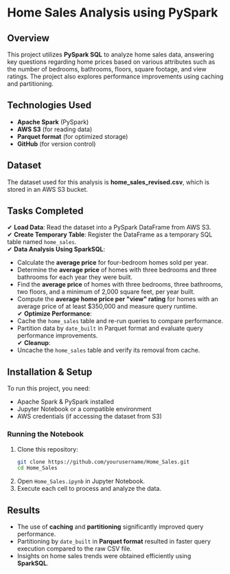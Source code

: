 # Home Sales Analysis using PySpark  

## Overview  
This project utilizes **PySpark SQL** to analyze home sales data, answering key questions regarding home prices based on various attributes such as the number of bedrooms, bathrooms, floors, square footage, and view ratings. The project also explores performance improvements using caching and partitioning.  

## Technologies Used  
- **Apache Spark** (PySpark)  
- **AWS S3** (for reading data)  
- **Parquet format** (for optimized storage)  
- **GitHub** (for version control)  

## Dataset  
The dataset used for this analysis is **home_sales_revised.csv**, which is stored in an AWS S3 bucket.  

## Tasks Completed  
✔ **Load Data**: Read the dataset into a PySpark DataFrame from AWS S3.  
✔ **Create Temporary Table**: Register the DataFrame as a temporary SQL table named `home_sales`.  
✔ **Data Analysis Using SparkSQL**:  
   - Calculate the **average price** for four-bedroom homes sold per year.  
   - Determine the **average price** of homes with three bedrooms and three bathrooms for each year they were built.  
   - Find the **average price** of homes with three bedrooms, three bathrooms, two floors, and a minimum of 2,000 square feet, per year built.  
   - Compute the **average home price per "view" rating** for homes with an average price of at least $350,000 and measure query runtime.  
✔ **Optimize Performance**:  
   - Cache the `home_sales` table and re-run queries to compare performance.  
   - Partition data by `date_built` in Parquet format and evaluate query performance improvements.  
✔ **Cleanup**:  
   - Uncache the `home_sales` table and verify its removal from cache.  

## Installation & Setup  
To run this project, you need:  
- Apache Spark & PySpark installed  
- Jupyter Notebook or a compatible environment  
- AWS credentials (if accessing the dataset from S3)  

### Running the Notebook  
1. Clone this repository:  
   ```bash
   git clone https://github.com/yourusername/Home_Sales.git
   cd Home_Sales
   ```
2. Open `Home_Sales.ipynb` in Jupyter Notebook.  
3. Execute each cell to process and analyze the data.  

## Results  
- The use of **caching** and **partitioning** significantly improved query performance.  
- Partitioning by `date_built` in **Parquet format** resulted in faster query execution compared to the raw CSV file.  
- Insights on home sales trends were obtained efficiently using **SparkSQL**.  
